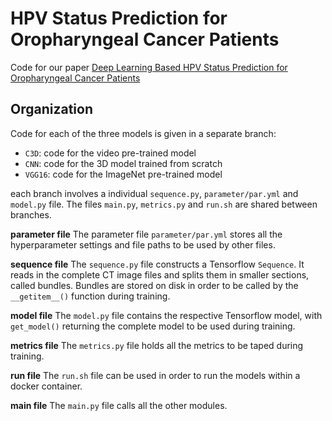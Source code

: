 # HPV Status Prediction for Oropharyngeal Cancer Patients

Code for our paper [Deep Learning Based HPV Status Prediction for Oropharyngeal Cancer Patients](https://arxiv.org/abs/2011.08555) 

## Organization

Code for each of the three models is given in a separate branch:

*  `C3D`: code for the video pre-trained model
*  `CNN`: code for the 3D model trained from scratch
*  `VGG16`: code for the ImageNet pre-trained model

each branch involves a individual `sequence.py`, `parameter/par.yml` and `model.py` file.
The files `main.py`, `metrics.py` and `run.sh` are shared between branches. 

**parameter file**
The parameter file `parameter/par.yml` stores all the hyperparameter settings and file paths
to be used by other files.

**sequence file**
The `sequence.py` file constructs a Tensorflow `Sequence`.
It reads in the complete CT image files and splits them in smaller sections, called bundles.
Bundles are stored on disk in order to be called by the `__getitem__()` function during training.

**model file**
The `model.py` file contains the respective Tensorflow model, with `get_model()` returning
the complete model to be used during training.

**metrics file**
The `metrics.py` file holds all the metrics to be taped during training.

**run file**
The `run.sh` file can be used in order to run the models within a docker container.

**main file**
The `main.py` file calls all the other modules.

